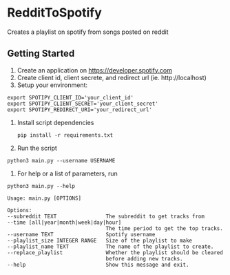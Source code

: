 # RedditToSpotify
Creates a playlist on spotify from songs posted on reddit

## Getting Started
1. Create an application on https://developer.spotify.com 
1. Create client id, client secrete, and redirect url (ie. http://localhost)
1. Setup your environment:

  ```
  export SPOTIPY_CLIENT_ID='your_client_id'
  export SPOTIPY_CLIENT_SECRET='your_client_secret'
  export SPOTIPY_REDIRECT_URI='your_redirect_url'
  ```
1. Install script dependencies

   ```pip install -r requirements.txt```
1. Run the script

  ```python3 main.py --username USERNAME```
  
1. For help or a list of parameters, run
  
  ```python3 main.py --help```


  ```
Usage: main.py [OPTIONS]

Options:
  --subreddit TEXT                The subreddit to get tracks from
  --time [all|year|month|week|day|hour]
                                  The time period to get the top tracks.
  --username TEXT                 Spotify username
  --playlist_size INTEGER RANGE   Size of the playlist to make
  --playlist_name TEXT            The name of the playlist to create.
  --replace_playlist              Whether the playlist should be cleared
                                  before adding new tracks.
  --help                          Show this message and exit.

  ```
